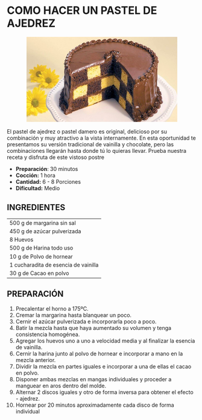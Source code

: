 # COMO HACER UN PASTEL DE AJEDREZ

<p align="center">
<img src="images/pastel_ajedrez.jpg" width="400">
</p>

<p>
El pastel de ajedrez o pastel damero es original, delicioso por su combinación y muy atractivo a la vista internamente. En esta oportunidad te presentamos su versión tradicional de vainilla y chocolate, pero las combinaciones llegarán hasta donde tú lo quieras llevar. Prueba nuestra receta y disfruta de este vistoso postre
</p>

- **Preparación**: 30 minutos
- **Cocción:** 1 hora
- **Cantidad:** 6 - 8 Porciones
- **Dificultad:** Medio

## INGREDIENTES
||
|-------------|
| 500 g de margarina sin sal|
| 450 g de azúcar pulverizada   |
| 8 Huevos                      |
| 500 g de Harina todo uso      |
| 10 g de Polvo de hornear      |
| 1 cucharadita de esencia de vainilla |
| 30 g de Cacao en polvo        |

## PREPARACIÓN

<!-- 
- 1.- Precalentar el horno a 175ºC.
- 2.- Cremar la margarina hasta blanquear un poco
- 3.- Cernir el azúcar pulverizada e incorporarla poco a poco
- 4.- Batir la mezcla hasta que haya aumentado su volumen y tenga consistencia homogénea.
- 5.- Agregar los huevos uno a uno a velocidad media y al finalizar la esencia de vainilla.
- 6.- Cernir la harina junto al polvo de hornear e incorporar a mano en la mezcla anterior.
- 7.- Dividir la mezcla en partes iguales e incorporar a una de ellas el cacao en polvo.
- 8.- Disponer ambas mezclas en mangas individuales y proceder a manguear en aros dentro del molde.
- 9.- Alternar 2 discos iguales y otro de forma inversa para que al armar las 3 capas y se obtenga el efecto - ajedrez.
- 10.- Hornear por 20 minutos aproximadamente cada disco de forma individual
-->

<ol>
    <li value="1"> Precalentar el horno a 175ºC. </li>
    <li> Cremar la margarina hasta blanquear un poco. </li>
    <li> Cernir el azúcar pulverizada e incorporarla poco a poco. </li>
    <li> Batir la mezcla hasta que haya aumentado su volumen y tenga consistencia homogénea. </li>
    <li> Agregar los huevos uno a uno a velocidad media y al finalizar la esencia de vainilla. </li>
    <li> Cernir la harina junto al polvo de hornear e incorporar a mano en la mezcla anterior. </li>
    <li> Dividir la mezcla en partes iguales e incorporar a una de ellas el cacao en polvo. </li>
    <li> Disponer ambas mezclas en mangas individuales y proceder a manguear en aros dentro del molde. </li>
    <li> Alternar 2 discos iguales y otro de forma inversa para obtener el efecto - ajedrez. </li>
    <li> Hornear por 20 minutos aproximadamente cada disco de forma individual </li>
</ol>
